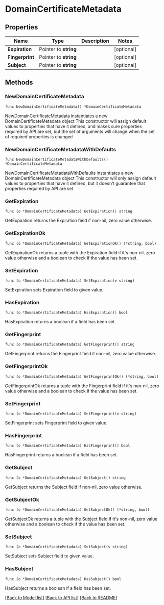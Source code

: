 # DomainCertificateMetadata

## Properties

Name | Type | Description | Notes
------------ | ------------- | ------------- | -------------
**Expiration** | Pointer to **string** |  | [optional] 
**Fingerprint** | Pointer to **string** |  | [optional] 
**Subject** | Pointer to **string** |  | [optional] 

## Methods

### NewDomainCertificateMetadata

`func NewDomainCertificateMetadata() *DomainCertificateMetadata`

NewDomainCertificateMetadata instantiates a new DomainCertificateMetadata object
This constructor will assign default values to properties that have it defined,
and makes sure properties required by API are set, but the set of arguments
will change when the set of required properties is changed

### NewDomainCertificateMetadataWithDefaults

`func NewDomainCertificateMetadataWithDefaults() *DomainCertificateMetadata`

NewDomainCertificateMetadataWithDefaults instantiates a new DomainCertificateMetadata object
This constructor will only assign default values to properties that have it defined,
but it doesn't guarantee that properties required by API are set

### GetExpiration

`func (o *DomainCertificateMetadata) GetExpiration() string`

GetExpiration returns the Expiration field if non-nil, zero value otherwise.

### GetExpirationOk

`func (o *DomainCertificateMetadata) GetExpirationOk() (*string, bool)`

GetExpirationOk returns a tuple with the Expiration field if it's non-nil, zero value otherwise
and a boolean to check if the value has been set.

### SetExpiration

`func (o *DomainCertificateMetadata) SetExpiration(v string)`

SetExpiration sets Expiration field to given value.

### HasExpiration

`func (o *DomainCertificateMetadata) HasExpiration() bool`

HasExpiration returns a boolean if a field has been set.

### GetFingerprint

`func (o *DomainCertificateMetadata) GetFingerprint() string`

GetFingerprint returns the Fingerprint field if non-nil, zero value otherwise.

### GetFingerprintOk

`func (o *DomainCertificateMetadata) GetFingerprintOk() (*string, bool)`

GetFingerprintOk returns a tuple with the Fingerprint field if it's non-nil, zero value otherwise
and a boolean to check if the value has been set.

### SetFingerprint

`func (o *DomainCertificateMetadata) SetFingerprint(v string)`

SetFingerprint sets Fingerprint field to given value.

### HasFingerprint

`func (o *DomainCertificateMetadata) HasFingerprint() bool`

HasFingerprint returns a boolean if a field has been set.

### GetSubject

`func (o *DomainCertificateMetadata) GetSubject() string`

GetSubject returns the Subject field if non-nil, zero value otherwise.

### GetSubjectOk

`func (o *DomainCertificateMetadata) GetSubjectOk() (*string, bool)`

GetSubjectOk returns a tuple with the Subject field if it's non-nil, zero value otherwise
and a boolean to check if the value has been set.

### SetSubject

`func (o *DomainCertificateMetadata) SetSubject(v string)`

SetSubject sets Subject field to given value.

### HasSubject

`func (o *DomainCertificateMetadata) HasSubject() bool`

HasSubject returns a boolean if a field has been set.


[[Back to Model list]](../README.md#documentation-for-models) [[Back to API list]](../README.md#documentation-for-api-endpoints) [[Back to README]](../README.md)


